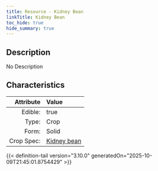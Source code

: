 ```yaml
---
title: Resource - Kidney Bean
linkTitle: Kidney Bean
toc_hide: true
hide_summary: true
---
```

<!-- This is generated by the MarsSim HelpGenertor, do not edit. -->

## Description
No Description

## Characteristics

| Attribute      | Value |
|--------:|:------|
|Edible:|true|
|Type:|Crop|
|Form:|Solid|
|Crop Spec:|[Kidney bean](/docs/definitions/crop/kidney-bean)|
 



    


{{< definition-tail version="3.10.0" generatedOn="2025-10-09T21:45:01.8754429" >}}


